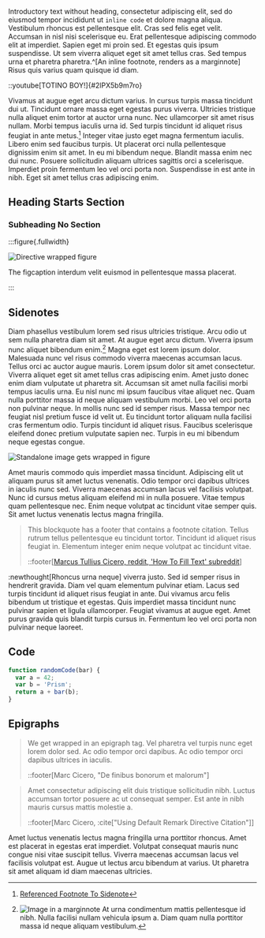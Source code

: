 Introductory text without heading, consectetur adipiscing elit, sed do eiusmod
tempor incididunt ut `inline code` et dolore magna aliqua. Vestibulum rhoncus est
pellentesque elit. Cras sed felis eget velit. Accumsan in nisl nisi scelerisque
eu. Erat pellentesque adipiscing commodo elit at imperdiet. Sapien eget mi proin
sed. Et egestas quis ipsum suspendisse. Ut sem viverra aliquet eget sit amet
tellus cras. Sed tempus urna et pharetra pharetra.^[An inline footnote,
renders as a marginnote] Risus quis varius quam quisque id diam.

::youtube[TOTINO BOY!]{#2lPX5b9m7ro}

Vivamus at augue eget arcu dictum varius. In cursus turpis massa tincidunt dui
ut. Tincidunt ornare massa eget egestas purus viverra. Ultricies tristique
nulla aliquet enim tortor at auctor urna nunc. Nec ullamcorper sit amet risus
nullam. Morbi tempus iaculis urna id. Sed turpis tincidunt id aliquet risus
feugiat in ante metus.[^1] Integer vitae justo eget magna fermentum iaculis.
Libero enim sed faucibus turpis. Ut placerat orci nulla pellentesque dignissim
enim sit amet. In eu mi bibendum neque. Blandit massa enim nec dui nunc.
Posuere sollicitudin aliquam ultrices sagittis orci a scelerisque. Imperdiet
proin fermentum leo vel orci porta non. Suspendisse in est ante in nibh. Eget
sit amet tellus cras adipiscing enim.

[^1]: [Referenced Footnote To Sidenote](https://www.google.com)

## Heading Starts Section

### Subheading No Section

:::figure{.fullwidth}

![Directive wrapped figure](https://picsum.photos/200/300)

The figcaption interdum velit euismod in pellentesque massa placerat.

:::

## Sidenotes

Diam phasellus vestibulum lorem sed risus ultricies tristique. Arcu odio ut sem
nulla pharetra diam sit amet. At augue eget arcu dictum. Viverra ipsum nunc
aliquet bibendum enim.[^margin] Magna eget est lorem ipsum dolor. Malesuada nunc vel
risus commodo viverra maecenas accumsan lacus. Tellus orci ac auctor augue
mauris. Lorem ipsum dolor sit amet consectetur. Viverra aliquet eget sit amet
tellus cras adipiscing enim. Amet justo donec enim diam vulputate ut pharetra
sit. Accumsan sit amet nulla facilisi morbi tempus iaculis urna. Eu nisl nunc
mi ipsum faucibus vitae aliquet nec. Quam nulla porttitor massa id neque
aliquam vestibulum morbi. Leo vel orci porta non pulvinar neque. In mollis
nunc sed id semper risus. Massa tempor nec feugiat nisl pretium fusce id velit
ut. Eu tincidunt tortor aliquam nulla facilisi cras fermentum odio. Turpis
tincidunt id aliquet risus. Faucibus scelerisque eleifend donec pretium
vulputate sapien nec. Turpis in eu mi bibendum neque egestas congue.

[^margin]:
    ![Image in a marginnote](./local-image.png) At urna condimentum mattis
    pellentesque id nibh. Nulla facilisi nullam vehicula ipsum a. Diam quam
    nulla porttitor massa id neque aliquam vestibulum.

![Standalone image gets wrapped in figure](./local-image.png)

Amet mauris commodo quis imperdiet massa tincidunt. Adipiscing elit ut aliquam
purus sit amet luctus venenatis. Odio tempor orci dapibus ultrices in iaculis
nunc sed. Viverra maecenas accumsan lacus vel facilisis volutpat. Nunc id
cursus metus aliquam eleifend mi in nulla posuere. Vitae tempus quam
pellentesque nec. Enim neque volutpat ac tincidunt vitae semper quis.
Sit amet luctus venenatis lectus magna fringilla.

> This blockquote has a footer that contains a footnote citation. Tellus rutrum
> tellus pellentesque eu tincidunt tortor. Tincidunt id aliquet risus feugiat
> in. Elementum integer enim neque volutpat ac tincidunt vitae.
>
> ::footer[[Marcus Tullius Cicero, reddit, 'How To Fill Text' subreddit][quote-cite]]

[quote-cite]: https://www.reddit.com/r/AskHistorians/comments/1l2jge/how_significant_was_cicero_in_the_events_that_led/

:newthought[Rhoncus urna neque] viverra justo. Sed id semper risus in hendrerit
gravida. Diam vel quam elementum pulvinar etiam. Lacus sed turpis tincidunt id
aliquet risus feugiat in ante. Dui vivamus arcu felis bibendum ut tristique et
egestas. Quis imperdiet massa tincidunt nunc pulvinar sapien et ligula
ullamcorper. Feugiat vivamus at augue eget. Amet purus gravida quis blandit
turpis cursus in. Fermentum leo vel orci porta non pulvinar neque laoreet.

## Code

```js:foo.js
function randomCode(bar) {
  var a = 42;
  var b = 'Prism';
  return a + bar(b);
}
```

## Epigraphs

> We get wrapped in an epigraph tag. Vel pharetra vel turpis nunc eget lorem
> dolor sed. Ac odio tempor orci dapibus. Ac odio tempor orci dapibus ultrices
> in iaculis.
>
> ::footer[Marc Cicero, "De finibus bonorum et malorum"]

> Amet consectetur adipiscing elit duis tristique sollicitudin nibh. Luctus
> accumsan tortor posuere ac ut consequat semper. Est ante in nibh mauris
> cursus mattis molestie a.
>
> ::footer[Marc Cicero, :cite["Using Default Remark Directive Citation"]]

Amet luctus venenatis lectus magna fringilla urna porttitor rhoncus. Amet est
placerat in egestas erat imperdiet. Volutpat consequat mauris nunc congue nisi
vitae suscipit tellus. Viverra maecenas accumsan lacus vel facilisis volutpat
est. Augue ut lectus arcu bibendum at varius. Ut pharetra sit amet aliquam id
diam maecenas ultricies.
